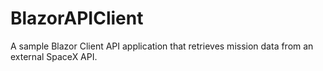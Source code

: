 ﻿# BlazorAPIClient

A sample Blazor Client API application that retrieves mission data from an external SpaceX API. 
